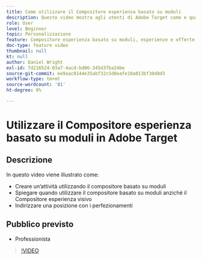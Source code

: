 ```yaml
---
title: Come utilizzare il Compositore esperienza basato su moduli
description: Questo video mostra agli utenti di Adobe Target come e quando utilizzare il compositore esperienza basato su moduli.
role: User
level: Beginner
topic: Personalizzazione
feature: Compositore esperienza basato su moduli, esperienze e offerte, Compositore esperienza visivo
doc-type: feature video
thumbnail: null
kt: null
author: Daniel Wright
exl-id: 7d216524-03a7-4acd-bd06-345d37ba24be
source-git-commit: ee9aac0144e35abf32c5d8eafe10a013bf30d8d3
workflow-type: tm+mt
source-wordcount: '81'
ht-degree: 8%

---
```


# Utilizzare il Compositore esperienza basato su moduli in Adobe Target

## Descrizione

In questo video viene illustrato come:

* Creare un’attività utilizzando il compositore basato su moduli
* Spiegare quando utilizzare il compositore basato su moduli anziché il Compositore esperienza visivo
* Indirizzare una posizione con i perfezionamenti

## Pubblico previsto

* Professionista

>[!VIDEO](https://video.tv.adobe.com/v/17390/?quality=12)
